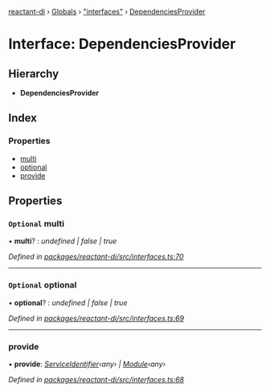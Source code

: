 [reactant-di](../README.md) › [Globals](../globals.md) › ["interfaces"](../modules/_interfaces_.md) › [DependenciesProvider](_interfaces_.dependenciesprovider.md)

# Interface: DependenciesProvider

## Hierarchy

* **DependenciesProvider**

## Index

### Properties

* [multi](_interfaces_.dependenciesprovider.md#optional-multi)
* [optional](_interfaces_.dependenciesprovider.md#optional-optional)
* [provide](_interfaces_.dependenciesprovider.md#provide)

## Properties

### `Optional` multi

• **multi**? : *undefined | false | true*

*Defined in [packages/reactant-di/src/interfaces.ts:70](https://github.com/unadlib/reactant/blob/156662c/packages/reactant-di/src/interfaces.ts#L70)*

___

### `Optional` optional

• **optional**? : *undefined | false | true*

*Defined in [packages/reactant-di/src/interfaces.ts:69](https://github.com/unadlib/reactant/blob/156662c/packages/reactant-di/src/interfaces.ts#L69)*

___

###  provide

• **provide**: *[ServiceIdentifier](../modules/_interfaces_.md#serviceidentifier)‹any› | [Module](_interfaces_.module.md)‹any›*

*Defined in [packages/reactant-di/src/interfaces.ts:68](https://github.com/unadlib/reactant/blob/156662c/packages/reactant-di/src/interfaces.ts#L68)*
